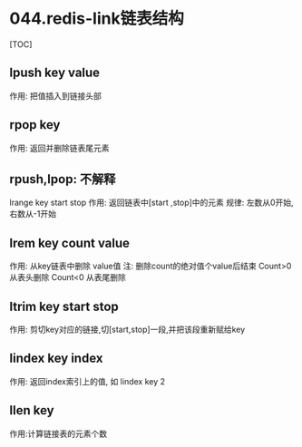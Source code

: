# 044.redis-link链表结构
[TOC]

## lpush key value 
作用: 把值插入到链接头部

## rpop key
作用: 返回并删除链表尾元素

## rpush,lpop: 不解释
lrange key start  stop
作用: 返回链表中[start ,stop]中的元素
规律: 左数从0开始,右数从-1开始

## lrem key count value
作用: 从key链表中删除 value值
注: 删除count的绝对值个value后结束
Count>0 从表头删除
Count<0 从表尾删除


## ltrim key start stop
作用: 剪切key对应的链接,切[start,stop]一段,并把该段重新赋给key

## lindex key index
作用: 返回index索引上的值,
如  lindex key 2

## llen key
作用:计算链接表的元素个数

